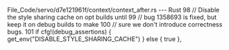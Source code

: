 File_Code/servo/d7e121961f/context/context_after.rs --- Rust
                                                                                                                                                            98                 // Disable the style sharing cache on opt builds until
                                                                                                                                                            99                 // bug 1358693 is fixed, but keep it on debug builds to make
                                                                                                                                                           100                 // sure we don't introduce correctness bugs.
                                                                                                                                                           101                 if cfg!(debug_assertions) { get_env("DISABLE_STYLE_SHARING_CACHE") } else { true },

